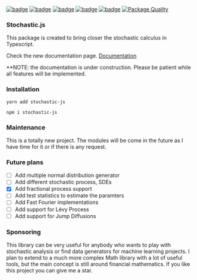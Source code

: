[![badge](https://img.shields.io/npm/dm/stochastic-js)](https://www.npmjs.com/package/stochastic-js)
[![badge](https://img.shields.io/npms-io/maintenance-score/stochastic-js)](https://www.npmjs.com/package/stochastic-js)
[![badge](https://img.shields.io/npm/l/stochastic-js)](https://www.npmjs.com/package/stochastic-js)
[![badge](https://img.shields.io/npm/v/stochastic-js)](https://www.npmjs.com/package/stochastic-js)
[![badge](https://img.shields.io/npm/types/stochastic-js)](https://www.npmjs.com/package/stochastic-js)
[![Package Quality](https://packagequality.com/shield/stochastic-js.svg)](https://packagequality.com/#?package=stochastic-js)

### Stochastic.js

This package is created to bring closer the stochastic calculus in Typescript.

Check the new documentation page.
[Documentation](https://stochastic-js-docs.vercel.app/)

\*\*NOTE: the documentation is under construction. Please be patient while all features will be implemented.

### Installation

```
yarn add stochastic-js
```

```
npm i stochastic-js
```

### Maintenance

This is a totally new project. The modules will be come in the future as I have time for it or if there is any request.

### Future plans

- [ ] Add multiple normal distribution generator
- [ ] Add different stochastic process, SDEs
- [x] Add fractional process support
- [ ] Add test statistics to estimate the paramters
- [ ] Add Fast Fourier implementations
- [ ] Add support for Lévy Process
- [ ] Add support for Jump Diffusions

### Sponsoring

This library can be very useful for anybody who wants to play with stochastic analysis or find data generators for machine learning projects. I plan to extend to a much more complex Math library with a lot of useful tools, but the main concept is still around financial mathematics. If you like this project you can give me a star.

<!-- [!["Buy Me A Coffee"](https://www.buymeacoffee.com/assets/img/custom_images/orange_img.png)](https://www.buymeacoffee.com/dancixx) -->
